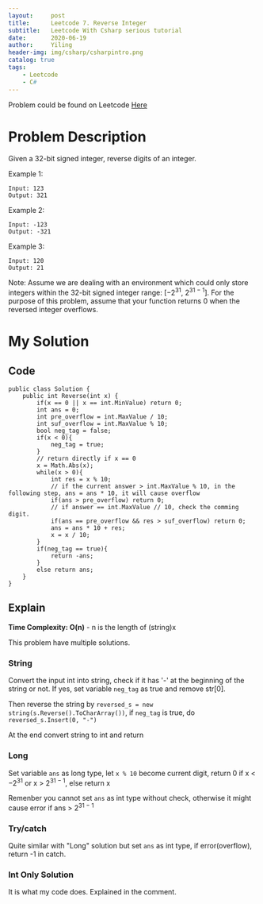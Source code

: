 ```yaml
---
layout:     post
title:      Leetcode 7. Reverse Integer
subtitle:   Leetcode With Csharp serious tutorial
date:       2020-06-19
author:     Yiling
header-img: img/csharp/csharpintro.png
catalog: true
tags:
    - Leetcode
    - C#
---
```


Problem could be found on Leetcode [Here](https://leetcode.com/problems/reverse-integer/)

# Problem Description

Given a 32-bit signed integer, reverse digits of an integer.

Example 1:
```
Input: 123
Output: 321
```
Example 2:
```
Input: -123
Output: -321
```
Example 3:
```
Input: 120
Output: 21
```
Note:
Assume we are dealing with an environment which could only store integers within the 32-bit signed integer range: [−2<sup>31</sup>,  2<sup>31 − 1</sup>]. For the purpose of this problem, assume that your function returns 0 when the reversed integer overflows.

# My Solution

## Code
```
public class Solution {
    public int Reverse(int x) {
        if(x == 0 || x == int.MinValue) return 0;
        int ans = 0;
        int pre_overflow = int.MaxValue / 10;
        int suf_overflow = int.MaxValue % 10;
        bool neg_tag = false;
        if(x < 0){
            neg_tag = true;
        }
        // return directly if x == 0
        x = Math.Abs(x);
        while(x > 0){
            int res = x % 10;
            // if the current answer > int.MaxValue % 10, in the following step, ans = ans * 10, it will cause overflow
            if(ans > pre_overflow) return 0;
            // if answer == int.MaxValue // 10, check the comming digit.
            if(ans == pre_overflow && res > suf_overflow) return 0;
            ans = ans * 10 + res;
            x = x / 10;
        }
        if(neg_tag == true){
            return -ans;
        }
        else return ans;
    }
}
```

## Explain

**Time Complexity: O(n)** - n is the length of (string)x

This problem have multiple solutions.

### String

Convert the input int into string, check if it has '-' at the beginning of the string or not. If yes, set variable ```neg_tag``` as true and remove str[0].

Then reverse the string by ```reversed_s = new string(s.Reverse().ToCharArray())```, if ```neg_tag``` is true, do ```reversed_s.Insert(0, "-")```

At the end convert string to int and return

### Long
Set variable ```ans``` as long type, let ``x % 10`` become current digit, return 0 if x < −2<sup>31</sup> or x > 2<sup>31 − 1</sup>, else return x

Remenber you cannot set ```ans``` as int type without check, otherwise it might cause error if ans > 2<sup>31 − 1</sup>

### Try/catch

Quite similar with "Long" solution but set ```ans``` as int type, if error(overflow), return -1 in catch.

### Int Only Solution

It is what my code does. Explained in the comment.
